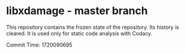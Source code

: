 # libxdamage - master branch

This repository contains the frozen state of the repository.
Its history is cleared. It is used only for static code
analysis with Codacy.

Commit Time: 1720090695